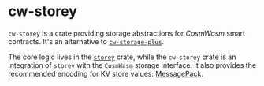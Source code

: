 # cw-storey

`cw-storey` is a crate providing storage abstractions for _CosmWasm_ smart contracts. It's an alternative to [`cw-storage-plus`](https://crates.io/crates/cw-storage-plus).

The core logic lives in the [`storey`](https://crates.io/crates/storey) crate, while the `cw-storey` crate is an integration of `storey` with the `CosmWasm` storage interface. It also provides the recommended encoding for KV store values: [MessagePack](https://msgpack.org/index.html).
